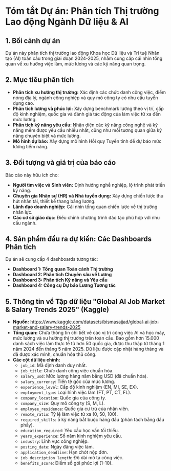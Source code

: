 # Tóm tắt Dự án: Phân tích Thị trường Lao động Ngành Dữ liệu & AI

## 1. Bối cảnh dự án
Dự án này phân tích thị trường lao động Khoa học Dữ liệu và Trí tuệ Nhân tạo (AI) toàn cầu trong giai đoạn 2024-2025, nhằm cung cấp cái nhìn tổng quan về xu hướng việc làm, mức lương và các kỹ năng quan trọng.

## 2. Mục tiêu phân tích
*   **Phân tích xu hướng thị trường:** Xác định các chức danh công việc, điểm nóng địa lý, ngành công nghiệp và quy mô công ty có nhu cầu tuyển dụng cao.
*   **Phân tích lương và phúc lợi:** Xây dựng benchmark lương theo vị trí, cấp độ kinh nghiệm, quốc gia và đánh giá tác động của làm việc từ xa đến mức lương.
*   **Phân tích kỹ năng yêu cầu:** Nhận diện các kỹ năng công nghệ và kỹ năng mềm được yêu cầu nhiều nhất, cũng như mối tương quan giữa kỹ năng chuyên biệt và mức lương.
*   **Mô hình dự báo:** Xây dựng mô hình Hồi quy Tuyến tính để dự báo mức lương tiềm năng.

## 3. Đối tượng và giá trị của báo cáo
Báo cáo này hữu ích cho:
*   **Người tìm việc và Sinh viên:** Định hướng nghề nghiệp, lộ trình phát triển kỹ năng.
*   **Chuyên gia Nhân sự (HR) và Nhà tuyển dụng:** Xây dựng chiến lược thu hút nhân tài, thiết kế thang bảng lương.
*   **Lãnh đạo doanh nghiệp:** Cái nhìn tổng quan chiến lược về thị trường nhân lực.
*   **Các cơ sở giáo dục:** Điều chỉnh chương trình đào tạo phù hợp với nhu cầu ngành.

## 4. Sản phẩm đầu ra dự kiến: Các Dashboards Phân tích
Dự án sẽ cung cấp 4 dashboards tương tác:
*   **Dashboard 1: Tổng quan Toàn cảnh Thị trường**
*   **Dashboard 2: Phân tích Chuyên sâu về Lương**
*   **Dashboard 3: Phân tích Kỹ năng và Yêu cầu**
*   **Dashboard 4: Công cụ Dự báo Lương Tương tác**

## 5. Thông tin về Tập dữ liệu "Global AI Job Market & Salary Trends 2025" (Kaggle)
*   **Nguồn:** https://www.kaggle.com/datasets/bismasajjad/global-ai-job-market-and-salary-trends-2025
*   **Tổng quan:** Chứa thông tin chi tiết về các vị trí công việc AI và học máy, mức lương và xu hướng thị trường trên toàn cầu. Bao gồm hơn 15.000 danh sách việc làm thực tế từ hơn 50 quốc gia, được thu thập từ tháng 1 năm 2024 đến tháng 5 năm 2025. Dữ liệu được cập nhật hàng tháng và đã được xác minh, chuẩn hóa thủ công.
*   **Các cột dữ liệu chính:**
    *   `job_id`: Mã định danh duy nhất.
    *   `job_title`: Chức danh công việc chuẩn hóa.
    *   `salary_usd`: Mức lương hàng năm bằng USD (đã chuẩn hóa).
    *   `salary_currency`: Tiền tệ gốc của mức lương.
    *   `experience_level`: Cấp độ kinh nghiệm (EN, MI, SE, EX).
    *   `employment_type`: Loại hình việc làm (FT, PT, CT, FL).
    *   `company_location`: Quốc gia của công ty.
    *   `company_size`: Quy mô công ty (S, M, L).
    *   `employee_residence`: Quốc gia cư trú của nhân viên.
    *   `remote_ratio`: Tỷ lệ làm việc từ xa (0, 50, 100).
    *   `required_skills`: 5 kỹ năng bắt buộc hàng đầu (phân tách bằng dấu phẩy).
    *   `education_required`: Yêu cầu học vấn tối thiểu.
    *   `years_experience`: Số năm kinh nghiệm yêu cầu.
    *   `industry`: Lĩnh vực công nghiệp.
    *   `posting_date`: Ngày đăng việc làm.
    *   `application_deadline`: Hạn chót nộp đơn.
    *   `job_description_length`: Độ dài mô tả công việc.
    *   `benefits_score`: Điểm số gói phúc lợi (1-10).